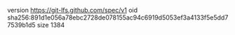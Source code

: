 version https://git-lfs.github.com/spec/v1
oid sha256:891d1e056a78ebc2728de078155ac94c6919d5053ef3a4133f5e5dd77539b1d5
size 1384
